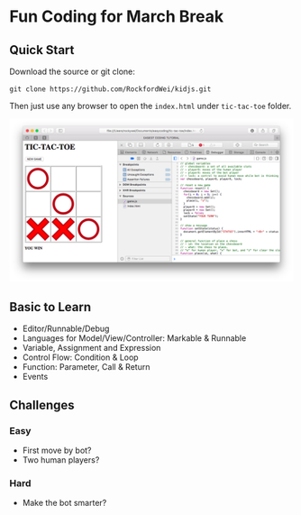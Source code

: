 # Fun Coding for March Break

## Quick Start

Download the source or git clone:

```
git clone https://github.com/RockfordWei/kidjs.git
```

Then just use any browser to open the `index.html` under `tic-tac-toe` folder.

<img src=scr.png>

## Basic to Learn

- Editor/Runnable/Debug
- Languages for Model/View/Controller: Markable & Runnable
- Variable, Assignment and Expression
- Control Flow: Condition & Loop
- Function: Parameter, Call & Return
- Events

## Challenges

### Easy
- First move by bot?
- Two human players?

### Hard
- Make the bot smarter?
